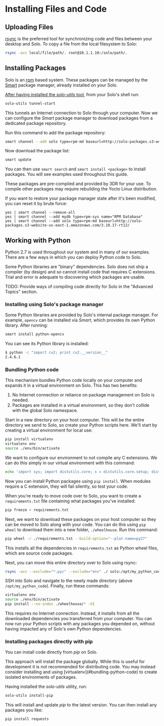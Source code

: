# Installing Files and Code

## Uploading Files

[rsync](https://en.wikipedia.org/wiki/Rsync) is the preferred tool for synchronizing code and files between your desktop and Solo. To copy a file from the local filesystem to Solo:

```sh
rsync -avz local/file/path/. root@10.1.1.10:/solo/path/. 
```

## Installing Packages

Solo is an [rpm](http://www.rpm.org/) based system. These packages can be managed by the [Smart](http://labix.org/smart/) package manager, already installed on your Solo.

[After having installed the *solo-utils* tool](utils.html), from your Solo's shell run:

```sh
solo-utils tunnel-start
```

This tunnels an Internet connection to Solo through your computer. Now we can configure the *Smart* package manager to download packages from a dedicated package repository.

Run this command to add the package repository:

```sh
smart channel --add solo type=rpm-md baseurl=http://solo-packages.s3-website-us-east-1.amazonaws.com/3.10.17-rt12/
```

Now download the package list:

```sh
smart update
```

You can then use `smart search` and `smart install <package>` to install packages. You will see examples used throughout this guide.

These packages are pre-compiled and provided by 3DR for your use. To compile other packages may require rebuilding the Yocto Linux distribution.

<aside class="note">
If you want to restore your package manager state after it's been modified, you can reset it by brute force:

```
yes | smart channel --remove-all
yes | smart channel --add mydb type=rpm-sys name="RPM Database" 
yes | smart channel --add solo type=rpm-md baseurl=http://solo-packages.s3-website-us-east-1.amazonaws.com/3.10.17-rt12/
```
</aside>

## Working with Python

Python 2.7 is used throughout our system and in many of our examples. There are a few ways in which you can deploy Python code to Solo.

<aside class="note">
Some Python libraries are "binary" dependencies. Solo does not ship a compiler (by design) and so cannot install code that requires C extensions. Trial and error is adequate to discovering which packages are usable.
</aside>


TODO: Provide ways of compiling code directly for Solo in the "Advanced Topics" section.

### Installing using Solo's package manager

Some Python libraries are provided by Solo's internal package manager. For example, `opencv` can be installed via *Smart*, which provides its own Python library. After running:

```sh
smart install python-opencv
```

You can see its Python library is installed:

```sh
$ python -c "import cv2; print cv2.__version__"
2.4.6.1
```

### Bundling Python code

This mechanism bundles Python code locally on your computer and expands it in a virtual environment on Solo. This has two benefits:

1. No Internet connection or reliance on package management on Solo is needed.
2. Packages are installed in a virtual environment, so they don't collide with the global Solo namespace.

Start in a new directory on your host computer. This will be the entire directory we send to Solo, so create your Python scripts here. We'll start by creating a virtual environment for local use:

```sh
pip install virtualenv
virtualenv env
source ./env/bin/activate
```

We want to configure our environment to not compile any C extensions. We can do this simply in our virtual environment with this command:

```sh
echo 'import sys; import distutils.core; s = distutils.core.setup; distutils.core.setup = (lambda s: (lambda **kwargs: (kwargs.__setitem__("ext_modules", []), s(**kwargs))))(s)' > env/lib/python2.7/site-packages/distutils.pth
```

Now you can install Python packages using `pip install`. When modules require a C extension, they will fail silently, so test your code.

When you're ready to move code over to Solo, you want to create a `requirements.txt` file containing what packages you've installed:

```sh
pip freeze > requirements.txt
```

Next, we want to download these packages on your host computer so they can be moved to Solo along with your code. You can do this using `pip wheel` to download them into a new folder, `./wheelhouse`. Run this command:

```sh
pip wheel -r ./requirements.txt --build-option="--plat-name=py27"
```

This installs all the dependencies in `requirements.txt` as Python wheel files, which are source code packages.

Next, you can move this entire directory over to Solo using rsync:

```sh
rsync -avz --exclude="*.pyc" --exclude="env" ./ solo:/opt/my_python_code
```

SSH into Solo and navigate to the newly made directory (above `/opt/my_python_code`). Finally, run these commands:

```sh
virtualenv env
source ./env/bin/activate
pip install --no-index ./wheelhouse/* -UI
```

This requires no Internet connection. Instead, it installs from all the downloaded dependencies you transferred from your computer. You can now run your Python scripts with any packages you depended on, without having impacted any of Solo's own Python dependencies.


### Installing packages directly with pip

You can install code directly from *pip* on Solo. 

<aside class="note">
This approach will install the package globally. While this is useful for development it is not recommended for distributing code. You may instead consider installing and using [virtualenv](#bundling-python-code) to create isolated environments of packages.
</aside>

Having installed the *solo-utils* utility, run:

```sh
solo-utils install-pip
```

This will install and update *pip* to the latest version. You can then install any packages you like:

```sh
pip install requests
```



